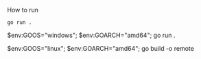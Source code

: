 How to run

`go run .`

$env:GOOS="windows"; $env:GOARCH="amd64"; go run . 

$env:GOOS="linux"; $env:GOARCH="amd64"; go build -o remote